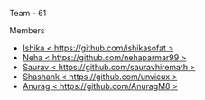 Team - 61 

Members
- [Ishika < https://github.com/ishikasofat >](https://github.com/ishikasofat)
- [Neha < https://github.com/nehaparmar99 >](https://github.com/nehaparmar99)
- [Saurav < https://github.com/sauravhiremath >](https://github.com/sauravhiremath)
- [Shashank < https://github.com/unvieux >](https://github.com/unvieux)
- [Anurag < https://github.com/AnuragM8 >](https://github.com/AnuragM8)
